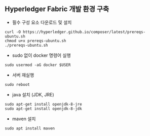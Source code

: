 
## Hyperledger Fabric 개발 환경 구축

- 필수 구성 요소 다운로드 및 설치  
  
```
curl -O https://hyperledger.github.io/composer/latest/prereqs-ubuntu.sh
chmod u+x prereqs-ubuntu.sh
./prereqs-ubuntu.sh
```
  
  
- sudo 없이 docker 명령어 실행  

```
sudo usermod -aG docker $USER
```
  
  
 - 서버 재실행  
    
```
sudo reboot
```
  

 - java 설치 (JDK, JRE)  

```
sudo apt-get install openjdk-8-jre
sudo apt-get install openjdk-8-jdk
```

- maven 설치

```
sudo apt install maven
```

